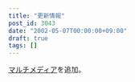 ```yaml
---
title: "更新情報"
post_id: 3043
date: "2002-05-07T00:00:00+09:00"
draft: true
tags: []
---
```



[マルチメディア](https://danmaq.com/category/products/musics)を追加。
